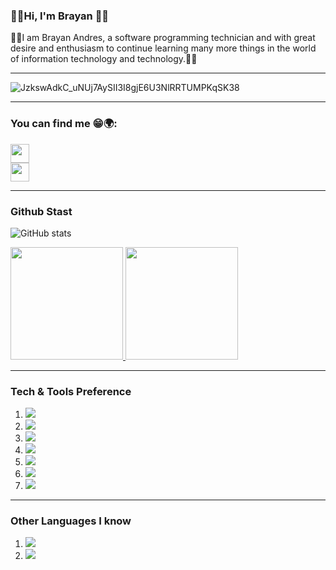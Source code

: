 ### 🎸🎶Hi, I'm Brayan 🤟🏴

🧙‍♂️I am Brayan Andres, a software programming technician and with great desire and enthusiasm to continue learning many more things in the world of information technology and technology.👋👊

---

![JzkswAdkC_uNUj7AySII3I8gjE6U3NlRRTUMPKqSK38](https://user-images.githubusercontent.com/118775234/208208524-a67a73d2-8cb4-49a2-9887-b3308eec045f.gif)

---
###     You can find me 😁🌍:


<a href="https://twitter.com/Brayan_HC11" target="_blank">
<img src="https://i.pinimg.com/originals/91/90/9e/91909e037f7088dfc9fb29a46304db0e.jpg" style="width: 30px; height: 30px;">
</a><br>

<a href="https://www.facebook.com/profile.php?id=100028934001640" target="_blank">
<img src="https://cdn-icons-png.flaticon.com/512/1384/1384879.png" jsaction="load:XAeZkd;" style="width: 30px; height: 30px;">
</a><br>

---
###     Github Stast
![GitHub stats](https://github-readme-stats.vercel.app/api?username=Brayan-Hc11&show_icons=true&hide_border=true)

<a href="https://github.com/AVS1508">
  <img height="180em" src="https://github-readme-stats.vercel.app/api?username=AVS1508&theme=buefy&show_icons=true" />
  <img height="180em" src="https://github-readme-stats.vercel.app/api/top-langs/?username=AVS1508&theme=buefy&layout=compact" />
</a>

---
### Tech & Tools Preference

<ol>
 
<li><img src="http://img.shields.io/badge/-Git-F1502F?style=flat&logo=git&logoColor=FFFFFF"></li>
<li><img src="https://img.shields.io/badge/-React-000000?style=flat&logo=react&logoColor=00c8ff"></li>
<li><img src="http://img.shields.io/badge/-Github-000000?style=flat&logo=github&logoColor=FFFFFF"></li>
<li><img src = "https://img.shields.io/badge/-HTML5-E34F26?style=flat&logo=html5&logoColor=white"></li>
<li><img src="https://img.shields.io/badge/-MySQL-F29111?style=flat&logo=mysql&logoColor=FFFFFF"></li>
<li><img src="http://img.shields.io/badge/-VS%20Code-007ACC?style=flat&logo=visual%20studio%20code&logoColor=white"></li>
<li><img src="https://img.shields.io/badge/-JavaScript-eed718?style=flat&logo=javascript&logoColor=ffffff"></li>
 
</ol>

---

###  Other Languages I know
<ol>

<li><img src = "https://img.shields.io/badge/-HTML5-E34F26?style=flat&logo=html5&logoColor=white"></li> 
<li><img src="https://img.shields.io/badge/-Python-black?style=flat&logo=python&logoColor=white" ></li> 

 </ol>
